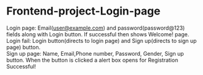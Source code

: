 ﻿# Frontend-project-Login-page
 Login page: Email(user@example.com) and password(password@123) fields along with Login button. If successful then shows Welcome! page.
 <br>
 Login fail: Login button(directs to login page) and Sign up(directs to sign up page) button. 
 <br>
 Sign up page: Name, Email,Phone number, Password, Gender, Sign up button. When the button is clicked a alert box opens for Registration Successful!
